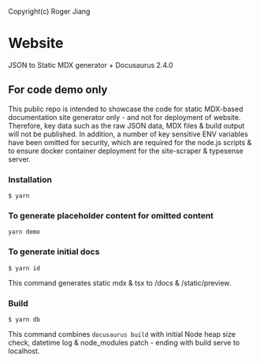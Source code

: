 Copyright(c) Roger Jiang

# Website

JSON to Static MDX generator + Docusaurus 2.4.0

## For code demo only

This public repo is intended to showcase the code for static MDX-based documentation site generator only - and not for deployment of website. Therefore, key data such as the raw JSON data, MDX files & build output will not be published. In addition, a number of key sensitive ENV variables have been omitted for security, which are required for the node.js scripts & to ensure docker container deployment for the site-scraper & typesense server.

### Installation

```
$ yarn
```

### To generate placeholder content for omitted content

```
yarn demo
```

### To generate initial docs

```
$ yarn id
```

This command generates static mdx & tsx to /docs & /static/preview.

### Build

```
$ yarn db
```

This command combines `docusaurus build` with initial Node heap size check, datetime log & node_modules patch - ending with build serve to localhost.
